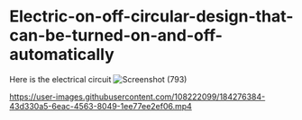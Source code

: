 # Electric-on-off-circular-design-that-can-be-turned-on-and-off-automatically
Here is the electrical circuit
![Screenshot (793)](https://user-images.githubusercontent.com/108222099/184276240-22d3e6ff-103d-487d-9c77-d57bf47232bf.png)


https://user-images.githubusercontent.com/108222099/184276384-43d330a5-6eac-4563-8049-1ee77ee2ef06.mp4

